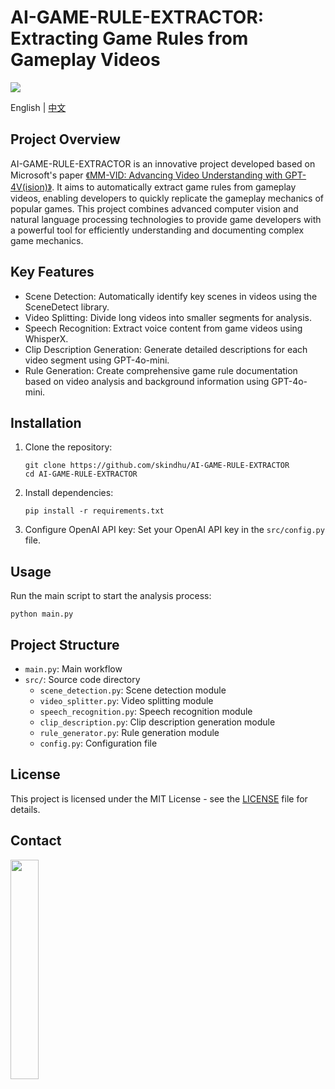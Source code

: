 # AI-GAME-RULE-EXTRACTOR: Extracting Game Rules from Gameplay Videos
<img src="https://wechat-account-1251781786.cos.ap-guangzhou.myqcloud.com/ai-game-rule-extractor/game-rule-excutor-font.webp">


English | [中文](README_zh-CN.md)

## Project Overview

AI-GAME-RULE-EXTRACTOR is an innovative project developed based on Microsoft's paper [《MM-VID: Advancing Video Understanding with GPT-4V(ision)》](https://arxiv.org/abs/2310.19773). It aims to automatically extract game rules from gameplay videos, enabling developers to quickly replicate the gameplay mechanics of popular games. This project combines advanced computer vision and natural language processing technologies to provide game developers with a powerful tool for efficiently understanding and documenting complex game mechanics.

## Key Features

- Scene Detection: Automatically identify key scenes in videos using the SceneDetect library.
- Video Splitting: Divide long videos into smaller segments for analysis.
- Speech Recognition: Extract voice content from game videos using WhisperX.
- Clip Description Generation: Generate detailed descriptions for each video segment using GPT-4o-mini.
- Rule Generation: Create comprehensive game rule documentation based on video analysis and background information using GPT-4o-mini.

## Installation

1. Clone the repository:
   ```
   git clone https://github.com/skindhu/AI-GAME-RULE-EXTRACTOR
   cd AI-GAME-RULE-EXTRACTOR
   ```

2. Install dependencies:
   ```
   pip install -r requirements.txt
   ```

3. Configure OpenAI API key:
   Set your OpenAI API key in the `src/config.py` file.

## Usage

Run the main script to start the analysis process:

```
python main.py
```

## Project Structure

- `main.py`: Main workflow
- `src/`: Source code directory
  - `scene_detection.py`: Scene detection module
  - `video_splitter.py`: Video splitting module
  - `speech_recognition.py`: Speech recognition module
  - `clip_description.py`: Clip description generation module
  - `rule_generator.py`: Rule generation module
  - `config.py`: Configuration file

## License

This project is licensed under the MIT License - see the [LICENSE](LICENSE) file for details.

## Contact
<img src="https://wechat-account-1251781786.cos.ap-guangzhou.myqcloud.com/wechat_account.jpeg" width="30%">
